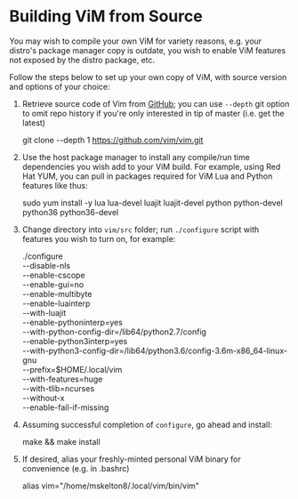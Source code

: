 # Building ViM from Source

You may wish to compile your own ViM for variety reasons, e.g. your distro's package manager copy is outdate, you wish to enable ViM features not exposed by the distro package, etc.

Follow the steps below to set up your own copy of ViM, with source version and options of your choice:

1. Retrieve source code of Vim from [GitHub](https://github.com/vim/); you can use `--depth` git option to omit repo history if you're only interested in tip of master (i.e. get the latest)

   git clone --depth 1 https://github.com/vim/vim.git

2. Use the host package manager to install any compile/run time dependencies you wish add to your ViM build. For example, using Red Hat YUM, you can pull in packages required for ViM Lua and Python features like thus:

   sudo yum install -y lua lua-devel luajit luajit-devel python python-devel python36 python36-devel

3. Change directory into `vim/src` folder; run `./configure` script with features you wish to turn on, for example:

   ./configure \
     --disable-nls \
     --enable-cscope \
     --enable-gui=no \
     --enable-multibyte  \
     --enable-luainterp \
     --with-luajit \
     --enable-pythoninterp=yes \
     --with-python-config-dir=/lib64/python2.7/config \
     --enable-python3interp=yes \
     --with-python3-config-dir=/lib64/python3.6/config-3.6m-x86_64-linux-gnu \
     --prefix=$HOME/.local/vim \
     --with-features=huge  \
     --with-tlib=ncurses \
     --without-x \
     --enable-fail-if-missing

4. Assuming successful completion of `configure`, go ahead and install:

   make && make install

5. If desired, alias your freshly-minted personal ViM binary for convenience (e.g. in .bashrc)

   alias vim="/home/mskelton8/.local/vim/bin/vim"

